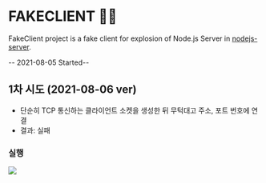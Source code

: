 # FAKECLIENT 🐱‍👤
FakeClient project is a fake client for explosion of Node.js Server in [nodejs-server](https://github.com/PioneerRedwood/nodejs-server).

-- 2021-08-05 Started--

## 1차 시도 (2021-08-06 ver)
- 단순히 TCP 통신하는 클라이언트 소켓을 생성한 뒤 무턱대고 주소, 포트 번호에 연결
- 결과: 실패

### 실행

<img src="https://user-images.githubusercontent.com/45554623/128480149-5be18192-97fb-4693-ae7e-8818518f1ba4.png">
